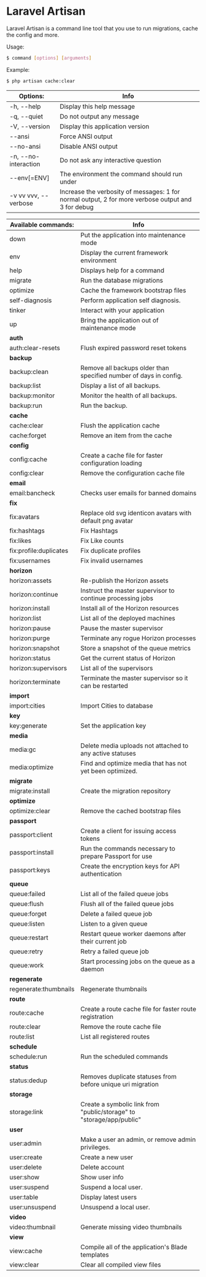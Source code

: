 # Laravel Artisan

Laravel Artisan is a command line tool that you use to run migrations, cache the config and more.

Usage:
```bash
$ command [options] [arguments]
```


Example:
```bash
$ php artisan cache:clear
```




| Options:| Info |
| ------ | ------ |
|  -h, --help            | Display this help message |
|  -q, --quiet           | Do not output any message |
|  -V, --version         | Display this application version |
|      --ansi            | Force ANSI output |
|      --no-ansi         | Disable ANSI output |
|  -n, --no-interaction  | Do not ask any interactive question |
|      --env[=ENV]       | The environment the command should run under |
|  -v vv vvv, --verbose  | Increase the verbosity of messages: 1 for normal output, 2 for more verbose output and 3 for debug |



| Available commands: | Info |
| ------ | ------ |
|  down                    | Put the application into maintenance mode |
|  env                     | Display the current framework environment |
|  help                    | Displays help for a command |
|  migrate                 | Run the database migrations |
|  optimize                | Cache the framework bootstrap files |
|  self-diagnosis          | Perform application self diagnosis. |
|  tinker                  | Interact with your application |
|  up                      | Bring the application out of maintenance mode |
| **auth** |  | 
|  auth:clear-resets       | Flush expired password reset tokens |
| **backup** |  | 
|  backup:clean            | Remove all backups older than specified number of days in config. |
|  backup:list             | Display a list of all backups. |
|  backup:monitor          | Monitor the health of all backups. |
|  backup:run              | Run the backup. |
| **cache** |  | 
|  cache:clear             | Flush the application cache | 
|  cache:forget            | Remove an item from the cache | 
| **config** |  | 
|  config:cache             | Create a cache file for faster configuration loading | 
|  config:clear             | Remove the configuration cache file | 
| **email** | | 
|  email:bancheck          | Checks user emails for banned domains | 
| **fix** | | 
|  fix:avatars             | Replace old svg identicon avatars with default png avatar | 
|  fix:hashtags            | Fix Hashtags | 
|  fix:likes               | Fix Like counts | 
|  fix:profile:duplicates   | Fix duplicate profiles | 
|  fix:usernames           | Fix invalid usernames | 
| **horizon** |  | 
|  horizon:assets           | Re-publish the Horizon assets | 
|  horizon:continue         | Instruct the master supervisor to continue processing jobs | 
|  horizon:install          | Install all of the Horizon resources | 
|  horizon:list             | List all of the deployed machines | 
|  horizon:pause            | Pause the master supervisor | 
|  horizon:purge            | Terminate any rogue Horizon processes | 
|  horizon:snapshot         | Store a snapshot of the queue metrics | 
|  horizon:status           | Get the current status of Horizon | 
|  horizon:supervisors      | List all of the supervisors | 
|  horizon:terminate        | Terminate the master supervisor so it can be restarted | 
| **import** |  | 
|  import:cities            | Import Cities to database | 
| **key** |  | 
|  key:generate             | Set the application key | 
| **media** |  | 
|  media:gc                 | Delete media uploads not attached to any active statuses | 
|  media:optimize           | Find and optimize media that has not yet been optimized. | 
| **migrate** |  | 
|  migrate:install          | Create the migration repository | 
| **optimize** |  | 
|  optimize:clear           | Remove the cached bootstrap files | 
| **passport** |  | 
|  passport:client          | Create a client for issuing access tokens | 
|  passport:install         | Run the commands necessary to prepare Passport for use | 
|  passport:keys            | Create the encryption keys for API authentication | 
| **queue** |  | 
|  queue:failed             | List all of the failed queue jobs | 
|  queue:flush              | Flush all of the failed queue jobs | 
|  queue:forget             | Delete a failed queue job | 
|  queue:listen             | Listen to a given queue | 
|  queue:restart            | Restart queue worker daemons after their current job | 
|  queue:retry              | Retry a failed queue job | 
|  queue:work               | Start processing jobs on the queue as a daemon | 
| **regenerate** |  | 
|  regenerate:thumbnails    | Regenerate thumbnails | 
| **route** |  | 
|  route:cache              | Create a route cache file for faster route registration | 
|  route:clear              | Remove the route cache file | 
|  route:list               | List all registered routes | 
| **schedule** |  | 
|  schedule:run             | Run the scheduled commands | 
| **status** |  | 
|  status:dedup            | Removes duplicate statuses from before unique uri migration | 
| **storage** | | 
|  storage:link            | Create a symbolic link from "public/storage" to "storage/app/public" | 
| **user** |  |
|  user:admin              | Make a user an admin, or remove admin privileges. | 
|  user:create             | Create a new user | 
|  user:delete             | Delete account | 
|  user:show               | Show user info | 
|  user:suspend            | Suspend a local user. | 
|  user:table              | Display latest users | 
|  user:unsuspend          | Unsuspend a local user. | 
| **video** |  | 
|  video:thumbnail         | Generate missing video thumbnails | 
| **view** |  |
|  view:cache              | Compile all of the application's Blade templates | 
|  view:clear              | Clear all compiled view files | 
